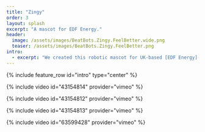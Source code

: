 ```yaml
---
title: "Zingy"
order: 3
layout: splash
excerpt: "A mascot for EDF Energy."
header:
  image: /assets/images/BeatBots.Zingy.FeelBetter.wide.png
  teaser: /assets/images/BeatBots.Zingy.FeelBetter.png
intro:
  - excerpt: "We created this robotic mascot for UK-based [EDF Energy](http://edfenergy.com)‘s *Feel Better Energy* campaign by [AMV BBDO](http://amvbbdo.com). Zingy was featured in a series of video and print advertisements highlighting EDF’s low-carbon electricity generation and price promise."
---
```


{% include feature_row id="intro" type="center" %}

{% include video id="43154814" provider="vimeo" %}

{% include video id="43154812" provider="vimeo" %}

{% include video id="43154813" provider="vimeo" %}

{% include video id="63599428" provider="vimeo" %}
